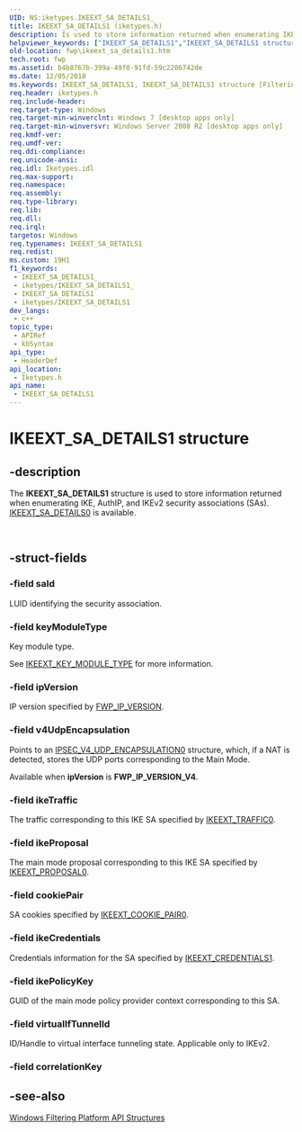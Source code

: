```yaml
---
UID: NS:iketypes.IKEEXT_SA_DETAILS1_
title: IKEEXT_SA_DETAILS1 (iketypes.h)
description: Is used to store information returned when enumerating IKE, AuthIP, and IKEv2 security associations (SAs).
helpviewer_keywords: ["IKEEXT_SA_DETAILS1","IKEEXT_SA_DETAILS1 structure [Filtering]","fwp.ikeext_sa_details1","iketypes/IKEEXT_SA_DETAILS1"]
old-location: fwp\ikeext_sa_details1.htm
tech.root: fwp
ms.assetid: b4b8767b-399a-49f0-91fd-59c2206742de
ms.date: 12/05/2018
ms.keywords: IKEEXT_SA_DETAILS1, IKEEXT_SA_DETAILS1 structure [Filtering], fwp.ikeext_sa_details1, iketypes/IKEEXT_SA_DETAILS1
req.header: iketypes.h
req.include-header: 
req.target-type: Windows
req.target-min-winverclnt: Windows 7 [desktop apps only]
req.target-min-winversvr: Windows Server 2008 R2 [desktop apps only]
req.kmdf-ver: 
req.umdf-ver: 
req.ddi-compliance: 
req.unicode-ansi: 
req.idl: Iketypes.idl
req.max-support: 
req.namespace: 
req.assembly: 
req.type-library: 
req.lib: 
req.dll: 
req.irql: 
targetos: Windows
req.typenames: IKEEXT_SA_DETAILS1
req.redist: 
ms.custom: 19H1
f1_keywords:
 - IKEEXT_SA_DETAILS1_
 - iketypes/IKEEXT_SA_DETAILS1_
 - IKEEXT_SA_DETAILS1
 - iketypes/IKEEXT_SA_DETAILS1
dev_langs:
 - c++
topic_type:
 - APIRef
 - kbSyntax
api_type:
 - HeaderDef
api_location:
 - Iketypes.h
api_name:
 - IKEEXT_SA_DETAILS1
---
```


# IKEEXT_SA_DETAILS1 structure


## -description

The <b>IKEEXT_SA_DETAILS1</b> structure is used to store information returned when enumerating IKE, AuthIP, and IKEv2 security associations (SAs).
[IKEEXT_SA_DETAILS0](https://docs.microsoft.com/windows/desktop/api/iketypes/ns-iketypes-ikeext_sa_details0) is available.</div><div> </div>

## -struct-fields

### -field saId

LUID identifying the security association.

### -field keyModuleType

Key module type. 

See [IKEEXT_KEY_MODULE_TYPE](https://docs.microsoft.com/windows/desktop/api/iketypes/ne-iketypes-ikeext_key_module_type) for more information.

### -field ipVersion

IP version specified by [FWP_IP_VERSION](https://docs.microsoft.com/windows/desktop/api/fwptypes/ne-fwptypes-fwp_ip_version).

### -field v4UdpEncapsulation

Points to an  [IPSEC_V4_UDP_ENCAPSULATION0](https://docs.microsoft.com/windows/desktop/api/ipsectypes/ns-ipsectypes-ipsec_v4_udp_encapsulation0) structure, which, if a NAT is detected,  stores the UDP ports corresponding to the 
   Main Mode.

Available when <b>ipVersion</b> is <b>FWP_IP_VERSION_V4</b>.

### -field ikeTraffic

The traffic corresponding to this IKE SA specified by [IKEEXT_TRAFFIC0](https://docs.microsoft.com/windows/desktop/api/iketypes/ns-iketypes-ikeext_traffic0).

### -field ikeProposal

The main mode proposal corresponding to this IKE SA specified by [IKEEXT_PROPOSAL0](https://docs.microsoft.com/windows/desktop/api/iketypes/ns-iketypes-ikeext_proposal0).

### -field cookiePair

SA cookies specified by [IKEEXT_COOKIE_PAIR0](https://docs.microsoft.com/windows/desktop/api/iketypes/ns-iketypes-ikeext_cookie_pair0).

### -field ikeCredentials

Credentials information for the SA specified by [IKEEXT_CREDENTIALS1](https://docs.microsoft.com/windows/desktop/api/iketypes/ns-iketypes-ikeext_credentials1).

### -field ikePolicyKey

GUID of the main mode policy provider context corresponding to this SA.

### -field virtualIfTunnelId

ID/Handle to virtual interface tunneling state. Applicable only to IKEv2.

### -field correlationKey

## -see-also

<a href="https://docs.microsoft.com/windows/desktop/FWP/fwp-structs">Windows Filtering Platform  API Structures</a>

